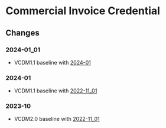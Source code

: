 # Commercial Invoice Credential

## Changes

### 2024-01_01

- VCDM1.1 baseline with [2024-01](../../ebsi-attestation/2024-01)

### 2024-01

- VCDM1.1 baseline with [2022-11_01](../../ebsi-attestation/2022-11_01)

### 2023-10

- VCDM2.0 baseline with [2022-11_01](../../ebsi-attestation/2023-10)
